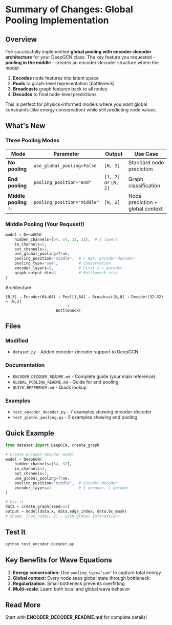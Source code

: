 # Summary of Changes: Global Pooling Implementation

## Overview

I've successfully implemented **global pooling with encoder-decoder architecture** for your DeepGCN class. The key feature you requested - **pooling in the middle** - creates an encoder-decoder structure where the model:

1. **Encodes** node features into latent space
2. **Pools** to graph-level representation (bottleneck)
3. **Broadcasts** graph features back to all nodes  
4. **Decodes** to final node-level predictions

This is perfect for physics-informed models where you want global constraints (like energy conservation) while still predicting node values.

## What's New

### Three Pooling Modes

| Mode | Parameter | Output | Use Case |
|------|-----------|--------|----------|
| **No pooling** | `use_global_pooling=False` | `[N, 2]` | Standard node prediction |
| **End pooling** | `pooling_position="end"` | `[1, 2]` or `[B, 2]` | Graph classification |
| **Middle pooling** ✨ | `pooling_position="middle"` | `[N, 2]` | Node prediction + global context |

### Middle Pooling (Your Request!)

```python
model = DeepGCN(
    hidden_channels=[64, 64, 32, 32],  # 4 layers
    in_channels=3,
    out_channels=2,
    use_global_pooling=True,
    pooling_position="middle",  # ← KEY: Encoder-decoder!
    pooling_type="sum",         # Conservation
    encoder_layers=2,           # First 2 = encoder
    graph_output_dim=8          # Bottleneck size
)
```

Architecture:
```
[N,3] → Encoder(64→64) → Pool[1,64] → Broadcast[N,8] → Decoder(32→32) → [N,2]
                           ↑
                      Bottleneck!
```

## Files

### Modified
- `dataset.py` - Added encoder-decoder support to DeepGCN

### Documentation
- `ENCODER_DECODER_README.md` - Complete guide (your main reference)
- `GLOBAL_POOLING_README.md` - Guide for end pooling
- `QUICK_REFERENCE.md` - Quick lookup

### Examples  
- `test_encoder_decoder.py` - 7 examples showing encoder-decoder
- `test_global_pooling.py` - 5 examples showing end pooling

## Quick Example

```python
from dataset import DeepGCN, create_graph

# Create encoder-decoder model
model = DeepGCN(
    hidden_channels=[64, 32],
    in_channels=3,
    out_channels=2,
    use_global_pooling=True,
    pooling_position="middle",  # Encoder-decoder
    encoder_layers=1            # 1 encoder, 1 decoder
)

# Use it
data = create_graph(seed=42)
output = model(data.x, data.edge_index, data.bc_mask)
# Shape: [num_nodes, 2] - with global information!
```

## Test It

```bash
python test_encoder_decoder.py
```

## Key Benefits for Wave Equations

1. **Energy conservation**: Use `pooling_type="sum"` to capture total energy
2. **Global context**: Every node sees global state through bottleneck
3. **Regularization**: Small bottleneck prevents overfitting
4. **Multi-scale**: Learn both local and global wave behavior

## Read More

Start with **ENCODER_DECODER_README.md** for complete details!
